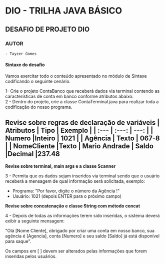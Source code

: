 #  DIO - TRILHA JAVA BÁSICO
## DESAFIO DE PROJETO DIO
### AUTOR
    - Tayzer Gomes
#### Sintaxe do desafio
Vamos exercitar todo o conteúdo apresentado no módulo de Sintaxe codificando o seguinte cenário.

1- Crie o projeto ContaBanco que receberá dados via terminal contendo as características de conta em banco conforme atributos abaixo:<br/>
2 - Dentro do projeto, crie a classe ContaTerminal.java para realizar toda a codificação do nosso programa.<br/>

**Revise sobre regras de declaração de variáveis**
| Atributos | Tipo | Exemplo |
| :---         |     :---:      |          ---: |
| Numero  |Inteiro     | 1021    |
| Agência     | Texto       | 067-8      |
| NomeCliente	|Texto	| Mario Andrade
| Saldo	|Decimal	|237.48
----------------------------------

**Revise sobre terminal, main args e a classe Scanner**<br/>

3 - Permita que os dados sejam inseridos via terminal sendo que o usuário receberá a mensagem de qual informação será solicitada, exemplo:<br/>
- Programa: "Por favor, digite o número da Agência !"<br/>
- Usuário: 1021 (depois ENTER para o próximo campo)<br/>
  
**Revise sobre concatenação e classe String com método concat**

4 - Depois de todas as informações terem sido inseridas, o sistema deverá exibir a seguinte mensagem:<br/>

"Olá [Nome Cliente], obrigado por criar uma conta em nosso banco, sua agência é [Agencia], conta [Numero] e seu saldo [Saldo] já está disponível para saque".

Os campos em [ ] devem ser alterados pelas informações que forem inseridas pelos usuários.
